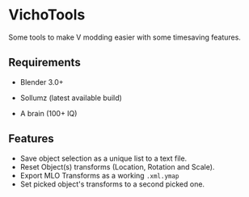 # VichoTools

Some tools to make V modding easier with some timesaving features.


## Requirements

- Blender 3.0+

- Sollumz (latest available build)

- A brain (100+ IQ)

## Features

- Save object selection as a unique list to a text file.
- Reset Object(s) transforms (Location, Rotation and Scale).
- Export MLO Transforms as a working ```.xml.ymap```
- Set picked object's transforms to a second picked one.
